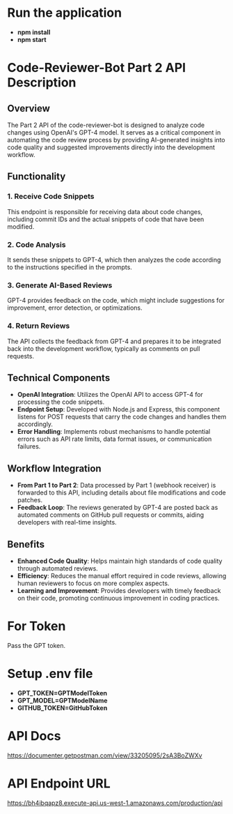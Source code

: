 # Run the application
- **npm install**
- **npm start**

# Code-Reviewer-Bot Part 2 API Description

## Overview
The Part 2 API of the code-reviewer-bot is designed to analyze code changes using OpenAI's GPT-4 model. It serves as a critical component in automating the code review process by providing AI-generated insights into code quality and suggested improvements directly into the development workflow.

## Functionality
### 1. Receive Code Snippets
This endpoint is responsible for receiving data about code changes, including commit IDs and the actual snippets of code that have been modified. 

### 2. Code Analysis
It sends these snippets to GPT-4, which then analyzes the code according to the instructions specified in the prompts.

### 3. Generate AI-Based Reviews
GPT-4 provides feedback on the code, which might include suggestions for improvement, error detection, or optimizations.

### 4. Return Reviews
The API collects the feedback from GPT-4 and prepares it to be integrated back into the development workflow, typically as comments on pull requests.

## Technical Components
- **OpenAI Integration**: Utilizes the OpenAI API to access GPT-4 for processing the code snippets.
- **Endpoint Setup**: Developed with Node.js and Express, this component listens for POST requests that carry the code changes and handles them accordingly.
- **Error Handling**: Implements robust mechanisms to handle potential errors such as API rate limits, data format issues, or communication failures.

## Workflow Integration
- **From Part 1 to Part 2**: Data processed by Part 1 (webhook receiver) is forwarded to this API, including details about file modifications and code patches.
- **Feedback Loop**: The reviews generated by GPT-4 are posted back as automated comments on GitHub pull requests or commits, aiding developers with real-time insights.

## Benefits
- **Enhanced Code Quality**: Helps maintain high standards of code quality through automated reviews.
- **Efficiency**: Reduces the manual effort required in code reviews, allowing human reviewers to focus on more complex aspects.
- **Learning and Improvement**: Provides developers with timely feedback on their code, promoting continuous improvement in coding practices.


# For Token
Pass the GPT token.

# Setup .env file
- **GPT_TOKEN=GPTModelToken**
- **GPT_MODEL=GPTModelName**
- **GITHUB_TOKEN=GitHubToken**

# API Docs
https://documenter.getpostman.com/view/33205095/2sA3BoZWXv

# API Endpoint URL
https://bh4ibqapz8.execute-api.us-west-1.amazonaws.com/production/api
